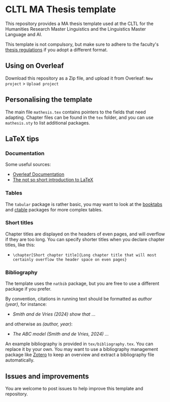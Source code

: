 # CLTL MA Thesis template

This repository provides a MA thesis template used at the CLTL for the Humanities Research Master Linguistics and the Linguistics Master Language and AI.

This template is not compulsory, but make sure to adhere to the faculty's [thesis regulations](https://assets-us-01.kc-usercontent.com/d8b6f1f5-816c-005b-1dc1-e363dd7ce9a5/782d8c7e-3a68-480c-8fd6-f5e16bb26f05/MA%20Thesis%20Regulations%20FGW%20EN.pdf) if you adopt a different format.

## Using on Overleaf

Download this repository as a Zip file, and upload it from Overleaf: `New project` > `Upload project`

## Personalising the template

The main file `mathesis.tex` contains pointers to the fields that need adapting. Chapter files can be found in the
`tex` folder, and you can use `mathesis.sty` to list additional packages.

## LaTeX tips

### Documentation

Some useful sources:

- [Overleaf Documentation](https://www.overleaf.com/learn)
- [The not so short introduction to LaTeX](https://tobi.oetiker.ch/lshort/lshort.pdf)

### Tables

The `tabular` package is rather basic, you may want to look at the [booktabs](https://ctan.org/pkg/booktabs/) and [ctable](https://ctan.org/pkg/ctable) packages for more complex tables.

### Short titles

Chapter titles are displayed on the headers of even pages, and will overflow if they are too long. You can specify shorter titles
when you declare chapter titles, like this:

- `\chapter[Short chapter title]{Long chapter title that will most certainly overflow the header space on even pages}`

### Bibliography

The template uses the `natbib` package, but you are free to use a different package if you prefer.

By convention, citations in running text should be formatted as _author (year)_, for instance:

- _Smith and de Vries (2024) show that ..._

and otherwise as _(author, year)_:

- _The ABC model (Smith and de Vries, 2024) ..._

An example bibliography is provided in `tex/bibliography.tex`. You can replace it by your own. You may want to use a bibliography management package
like [Zotero](https://www.zotero.org) to keep an overview and extract a bibliography file automatically.

## Issues and improvements

You are welcome to post issues to help improve this template and repository.
